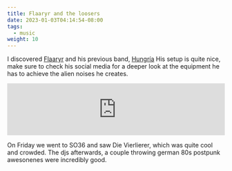 ```yaml
---
title: Flaaryr and the loosers
date: 2023-01-03T04:14:54-08:00
tags:
  - music
weight: 10
---
```


I discovered [Flaaryr](https://flaaryr.bandcamp.com/) and his previous band, [Hungría](https://hungria.bandcamp.com/album/cumbre-de-nieves-perpetuas) His setup is quite nice, make sure to check his social media for a deeper look at the equipment he has to achieve the alien noises he creates.

<div style="display: flex; justify-content: center;">
<iframe style="border: 0; width: 700px; height: 120px;" src="https://bandcamp.com/EmbeddedPlayer/album=2940750360/size=large/bgcol=ffffff/linkcol=0687f5/tracklist=false/artwork=small/transparent=true/" seamless><a href="https://hungria.bandcamp.com/album/cumbre-de-nieves-perpetuas">Cumbre de Nieves Perpetuas by Hungría</a></iframe>
</div>

On Friday we went to SO36 and saw Die Vierlierer, which was quite cool and crowded. The djs afterwards, a couple throwing german 80s postpunk awesonenes were incredibly good.